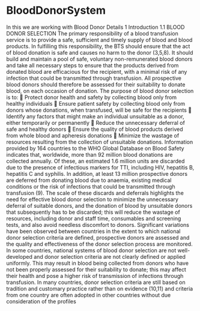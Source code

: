 # BloodDonorSystem
In this we are working with Blood Donor Details
1 Introduction
1.1 BLOOD DONOR SELECTION
The primary responsibility of a blood transfusion service is to provide a safe,
sufficient and timely supply of blood and blood products. In fulfilling this
responsibility, the BTS should ensure that the act of blood donation is safe and
causes no harm to the donor (3,5,8). It should build and maintain a pool of safe,
voluntary non-remunerated blood donors and take all necessary steps to ensure
that the products derived from donated blood are efficacious for the recipient,
with a minimal risk of any infection that could be transmitted through transfusion.
All prospective blood donors should therefore be assessed for their suitability
to donate blood, on each occasion of donation. The purpose of blood donor
selection is to:
 Protect donor health and safety by collecting blood only from healthy
individuals
 Ensure patient safety by collecting blood only from donors whose donations,
when transfused, will be safe for the recipients
 Identify any factors that might make an individual unsuitable as a donor,
either temporarily or permanently
 Reduce the unnecessary deferral of safe and healthy donors
 Ensure the quality of blood products derived from whole blood and
apheresis donations
 Minimize the wastage of resources resulting from the collection of
unsuitable donations.
Information provided by 164 countries to the WHO Global Database on Blood
Safety indicates that, worldwide, more than 92 million blood donations are
collected annually. Of these, an estimated 1.6 million units are discarded due
to the presence of infectious markers for TTI, including HIV, hepatitis B, hepatitis
C and syphilis. In addition, at least 13 million prospective donors are deferred
from donating blood due to anaemia, existing medical conditions or the risk of
infections that could be transmitted through transfusion (9). The scale of these
discards and deferrals highlights the need for effective blood donor selection
to minimize the unnecessary deferral of suitable donors, and the donation of
blood by unsuitable donors that subsequently has to be discarded; this will
reduce the wastage of resources, including donor and staff time, consumables
and screening tests, and also avoid needless discomfort to donors.
Significant variations have been observed between countries in the extent to
which national donor selection criteria are defined, prospective donors are
assessed and the quality and effectiveness of the donor selection process are
monitored. In some countries, national systems of blood donor selection are
not well-developed and donor selection criteria are not clearly defined or applied
uniformly. This may result in blood being collected from donors who have not
been properly assessed for their suitability to donate; this may affect their health
and pose a higher risk of transmission of infections through transfusion.
In many countries, donor selection criteria are still based on tradition and
customary practice rather than on evidence (10,11) and criteria from one country
are often adopted in other countries without due consideration of the profiles
